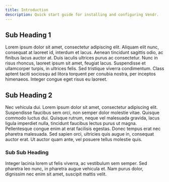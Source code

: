 ```yaml
---
title: Introduction
description: Quick start guide for installing and configuring Vendr.
---
```


## Sub Heading 1 
Lorem ipsum dolor sit amet, consectetur adipiscing elit. Aliquam elit nunc, consequat at laoreet id, interdum et lacus. Aenean tincidunt sagittis odio, ac finibus lacus auctor at. Duis iaculis ultrices purus ac consectetur. Nunc in risus rhoncus, laoreet ipsum sit amet, feugiat lacus. Suspendisse et ullamcorper turpis, in ultrices felis. Sed tristique viverra condimentum. Class aptent taciti sociosqu ad litora torquent per conubia nostra, per inceptos himenaeos. Integer congue eget risus eu laoreet. 

## Sub Heading 2
Nec vehicula dui. Lorem ipsum dolor sit amet, consectetur adipiscing elit. Suspendisse faucibus sem orci, non semper dolor molestie vitae. Quisque commodo luctus dui. Quisque rutrum, neque vel malesuada gravida, lacus ligula imperdiet nulla, tincidunt faucibus lectus purus ut magna. Pellentesque congue enim at erat facilisis egestas. Donec tempus erat nec pharetra malesuada. Sed sapien orci, ultricies quis augue in, consequat auctor erat. Ut auctor quam ante, vel posuere tellus molestie quis.

### Sub Sub Heading
Integer lacinia lorem ut felis viverra, ac vestibulum sem semper. Sed pharetra leo nunc, in pharetra augue vehicula et. Nam purus dolor, dignissim nec enim sit amet, suscipit mattis velit.
